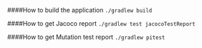 ####How to build the application
```./gradlew build```

####How to get Jacoco report
```./gradlew test jacocoTestReport```

####How to get Mutation test report
```./gradlew pitest```